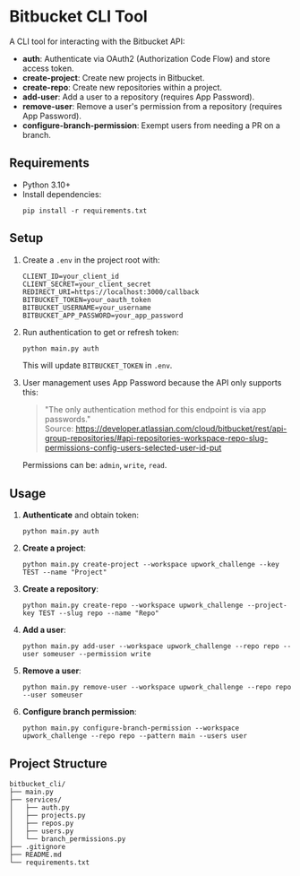 # Bitbucket CLI Tool

A CLI tool for interacting with the Bitbucket API:

- **auth**: Authenticate via OAuth2 (Authorization Code Flow) and store access token.
- **create-project**: Create new projects in Bitbucket.
- **create-repo**: Create new repositories within a project.
- **add-user**: Add a user to a repository (requires App Password).
- **remove-user**: Remove a user's permission from a repository (requires App Password).
- **configure-branch-permission**: Exempt users from needing a PR on a branch.

## Requirements

- Python 3.10+
- Install dependencies:
  ```
  pip install -r requirements.txt
  ```

## Setup

1. Create a `.env` in the project root with:

   ```
   CLIENT_ID=your_client_id
   CLIENT_SECRET=your_client_secret
   REDIRECT_URI=https://localhost:3000/callback
   BITBUCKET_TOKEN=your_oauth_token
   BITBUCKET_USERNAME=your_username
   BITBUCKET_APP_PASSWORD=your_app_password
   ```

2. Run authentication to get or refresh token:

   ```bash
   python main.py auth
   ```

   This will update `BITBUCKET_TOKEN` in `.env`.

3. User management uses App Password because the API only supports this:

   > "The only authentication method for this endpoint is via app passwords."  
   > Source: https://developer.atlassian.com/cloud/bitbucket/rest/api-group-repositories/#api-repositories-workspace-repo-slug-permissions-config-users-selected-user-id-put

   Permissions can be: `admin`, `write`, `read`.

## Usage

1. **Authenticate** and obtain token:
   ```
   python main.py auth
   ```
2. **Create a project**:
   ```
   python main.py create-project --workspace upwork_challenge --key TEST --name "Project"
   ```
3. **Create a repository**:
   ```
   python main.py create-repo --workspace upwork_challenge --project-key TEST --slug repo --name "Repo"
   ```
4. **Add a user**:
   ```
   python main.py add-user --workspace upwork_challenge --repo repo --user someuser --permission write
   ```
5. **Remove a user**:
   ```
   python main.py remove-user --workspace upwork_challenge --repo repo --user someuser
   ```
6. **Configure branch permission**:
   ```
   python main.py configure-branch-permission --workspace upwork_challenge --repo repo --pattern main --users user
   ```

## Project Structure

```
bitbucket_cli/
├── main.py
├── services/
│   ├── auth.py
│   ├── projects.py
│   ├── repos.py
│   ├── users.py
│   └── branch_permissions.py
├── .gitignore
├── README.md
└── requirements.txt
```
